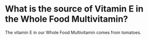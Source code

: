 # What is the source of Vitamin E in the Whole Food Multivitamin?

The vitamin E in our Whole Food Multivitamin comes from tomatoes.